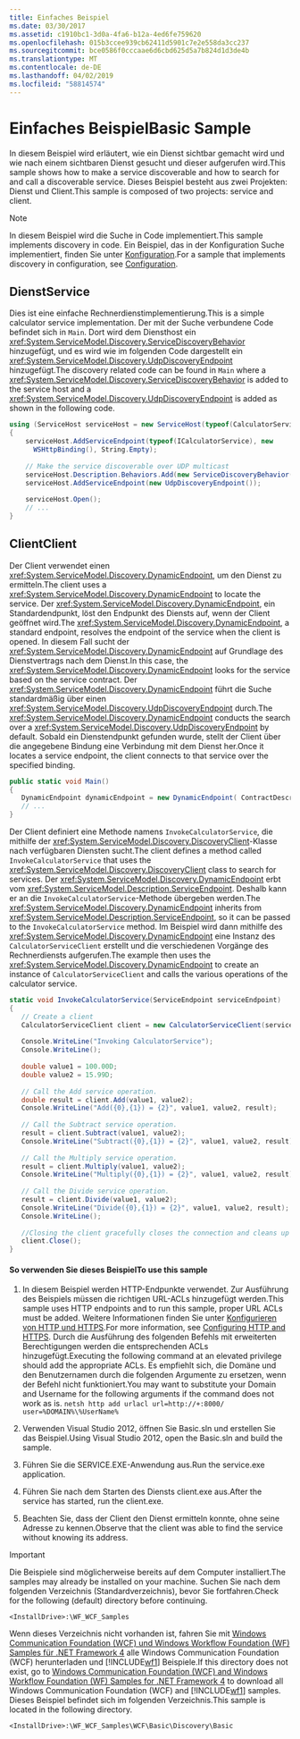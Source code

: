 ```yaml
---
title: Einfaches Beispiel
ms.date: 03/30/2017
ms.assetid: c1910bc1-3d0a-4fa6-b12a-4ed6fe759620
ms.openlocfilehash: 015b3ccee939cb62411d5901c7e2e558da3cc237
ms.sourcegitcommit: bce0586f0cccaae6d6cbd625d5a7b824d1d3de4b
ms.translationtype: MT
ms.contentlocale: de-DE
ms.lasthandoff: 04/02/2019
ms.locfileid: "58814574"
---
```

# <a name="basic-sample"></a><span data-ttu-id="1ee89-102">Einfaches Beispiel</span><span class="sxs-lookup"><span data-stu-id="1ee89-102">Basic Sample</span></span>
<span data-ttu-id="1ee89-103">In diesem Beispiel wird erläutert, wie ein Dienst sichtbar gemacht wird und wie nach einem sichtbaren Dienst gesucht und dieser aufgerufen wird.</span><span class="sxs-lookup"><span data-stu-id="1ee89-103">This sample shows how to make a service discoverable and how to search for and call a discoverable service.</span></span> <span data-ttu-id="1ee89-104">Dieses Beispiel besteht aus zwei Projekten: Dienst und Client.</span><span class="sxs-lookup"><span data-stu-id="1ee89-104">This sample is composed of two projects: service and client.</span></span>

> [!NOTE]
>  <span data-ttu-id="1ee89-105">In diesem Beispiel wird die Suche in Code implementiert.</span><span class="sxs-lookup"><span data-stu-id="1ee89-105">This sample implements discovery in code.</span></span>  <span data-ttu-id="1ee89-106">Ein Beispiel, das in der Konfiguration Suche implementiert, finden Sie unter [Konfiguration](../../../../docs/framework/wcf/samples/configuration-sample.md).</span><span class="sxs-lookup"><span data-stu-id="1ee89-106">For a sample that implements discovery in configuration, see [Configuration](../../../../docs/framework/wcf/samples/configuration-sample.md).</span></span>  
  
## <a name="service"></a><span data-ttu-id="1ee89-107">Dienst</span><span class="sxs-lookup"><span data-stu-id="1ee89-107">Service</span></span>  
 <span data-ttu-id="1ee89-108">Dies ist eine einfache Rechnerdienstimplementierung.</span><span class="sxs-lookup"><span data-stu-id="1ee89-108">This is a simple calculator service implementation.</span></span> <span data-ttu-id="1ee89-109">Der mit der Suche verbundene Code befindet sich in `Main`. Dort wird dem Diensthost ein <xref:System.ServiceModel.Discovery.ServiceDiscoveryBehavior> hinzugefügt, und es wird wie im folgenden Code dargestellt ein <xref:System.ServiceModel.Discovery.UdpDiscoveryEndpoint> hinzugefügt.</span><span class="sxs-lookup"><span data-stu-id="1ee89-109">The discovery related code can be found in `Main` where a <xref:System.ServiceModel.Discovery.ServiceDiscoveryBehavior> is added to the service host and a <xref:System.ServiceModel.Discovery.UdpDiscoveryEndpoint> is added as shown in the following code.</span></span>  
  
```csharp
using (ServiceHost serviceHost = new ServiceHost(typeof(CalculatorService), baseAddress))  
{  
    serviceHost.AddServiceEndpoint(typeof(ICalculatorService), new   
      WSHttpBinding(), String.Empty);  
  
    // Make the service discoverable over UDP multicast  
    serviceHost.Description.Behaviors.Add(new ServiceDiscoveryBehavior());                  
    serviceHost.AddServiceEndpoint(new UdpDiscoveryEndpoint());  
  
    serviceHost.Open();  
    // ...  
}  
```  
  
## <a name="client"></a><span data-ttu-id="1ee89-110">Client</span><span class="sxs-lookup"><span data-stu-id="1ee89-110">Client</span></span>  
 <span data-ttu-id="1ee89-111">Der Client verwendet einen <xref:System.ServiceModel.Discovery.DynamicEndpoint>, um den Dienst zu ermitteln.</span><span class="sxs-lookup"><span data-stu-id="1ee89-111">The client uses a <xref:System.ServiceModel.Discovery.DynamicEndpoint> to locate the service.</span></span> <span data-ttu-id="1ee89-112">Der <xref:System.ServiceModel.Discovery.DynamicEndpoint>, ein Standardendpunkt, löst den Endpunkt des Diensts auf, wenn der Client geöffnet wird.</span><span class="sxs-lookup"><span data-stu-id="1ee89-112">The <xref:System.ServiceModel.Discovery.DynamicEndpoint>, a standard endpoint, resolves the endpoint of the service when the client is opened.</span></span> <span data-ttu-id="1ee89-113">In diesem Fall sucht der <xref:System.ServiceModel.Discovery.DynamicEndpoint> auf Grundlage des Dienstvertrags nach dem Dienst.</span><span class="sxs-lookup"><span data-stu-id="1ee89-113">In this case, the <xref:System.ServiceModel.Discovery.DynamicEndpoint> looks for the service based on the service contract.</span></span> <span data-ttu-id="1ee89-114">Der <xref:System.ServiceModel.Discovery.DynamicEndpoint> führt die Suche standardmäßig über einen <xref:System.ServiceModel.Discovery.UdpDiscoveryEndpoint> durch.</span><span class="sxs-lookup"><span data-stu-id="1ee89-114">The <xref:System.ServiceModel.Discovery.DynamicEndpoint> conducts the search over a <xref:System.ServiceModel.Discovery.UdpDiscoveryEndpoint> by default.</span></span> <span data-ttu-id="1ee89-115">Sobald ein Dienstendpunkt gefunden wurde, stellt der Client über die angegebene Bindung eine Verbindung mit dem Dienst her.</span><span class="sxs-lookup"><span data-stu-id="1ee89-115">Once it locates a service endpoint, the client connects to that service over the specified binding.</span></span>  
  
```csharp  
public static void Main()  
{  
   DynamicEndpoint dynamicEndpoint = new DynamicEndpoint( ContractDescription.GetContract(typeof(ICalculatorService)), new WSHttpBinding());  
   // ...  
}              
```  
  
 <span data-ttu-id="1ee89-116">Der Client definiert eine Methode namens `InvokeCalculatorService`, die mithilfe der <xref:System.ServiceModel.Discovery.DiscoveryClient>-Klasse nach verfügbaren Diensten sucht.</span><span class="sxs-lookup"><span data-stu-id="1ee89-116">The client defines a method called `InvokeCalculatorService` that uses the <xref:System.ServiceModel.Discovery.DiscoveryClient> class to search for services.</span></span> <span data-ttu-id="1ee89-117">Der <xref:System.ServiceModel.Discovery.DynamicEndpoint> erbt vom <xref:System.ServiceModel.Description.ServiceEndpoint>. Deshalb kann er an die `InvokeCalculatorService`-Methode übergeben werden.</span><span class="sxs-lookup"><span data-stu-id="1ee89-117">The <xref:System.ServiceModel.Discovery.DynamicEndpoint> inherits from <xref:System.ServiceModel.Description.ServiceEndpoint>, so it can be passed to the `InvokeCalculatorService` method.</span></span> <span data-ttu-id="1ee89-118">Im Beispiel wird dann mithilfe des <xref:System.ServiceModel.Discovery.DynamicEndpoint> eine Instanz des `CalculatorServiceClient` erstellt und die verschiedenen Vorgänge des Rechnerdiensts aufgerufen.</span><span class="sxs-lookup"><span data-stu-id="1ee89-118">The example then uses the <xref:System.ServiceModel.Discovery.DynamicEndpoint> to create an instance of `CalculatorServiceClient` and calls the various operations of the calculator service.</span></span>  
  
```csharp  
static void InvokeCalculatorService(ServiceEndpoint serviceEndpoint)  
{  
   // Create a client  
   CalculatorServiceClient client = new CalculatorServiceClient(serviceEndpoint);  
  
   Console.WriteLine("Invoking CalculatorService");  
   Console.WriteLine();  
  
   double value1 = 100.00D;  
   double value2 = 15.99D;  
  
   // Call the Add service operation.  
   double result = client.Add(value1, value2);  
   Console.WriteLine("Add({0},{1}) = {2}", value1, value2, result);  
  
   // Call the Subtract service operation.  
   result = client.Subtract(value1, value2);  
   Console.WriteLine("Subtract({0},{1}) = {2}", value1, value2, result);  
  
   // Call the Multiply service operation.  
   result = client.Multiply(value1, value2);  
   Console.WriteLine("Multiply({0},{1}) = {2}", value1, value2, result);  
  
   // Call the Divide service operation.  
   result = client.Divide(value1, value2);  
   Console.WriteLine("Divide({0},{1}) = {2}", value1, value2, result);  
   Console.WriteLine();  
  
   //Closing the client gracefully closes the connection and cleans up resources  
   client.Close();  
}  
```  
  
#### <a name="to-use-this-sample"></a><span data-ttu-id="1ee89-119">So verwenden Sie dieses Beispiel</span><span class="sxs-lookup"><span data-stu-id="1ee89-119">To use this sample</span></span>  
  
1.  <span data-ttu-id="1ee89-120">In diesem Beispiel werden HTTP-Endpunkte verwendet. Zur Ausführung des Beispiels müssen die richtigen URL-ACLs hinzugefügt werden.</span><span class="sxs-lookup"><span data-stu-id="1ee89-120">This sample uses HTTP endpoints and to run this sample, proper URL ACLs must be added.</span></span> <span data-ttu-id="1ee89-121">Weitere Informationen finden Sie unter [Konfigurieren von HTTP und HTTPS](https://go.microsoft.com/fwlink/?LinkId=70353).</span><span class="sxs-lookup"><span data-stu-id="1ee89-121">For more information, see [Configuring HTTP and HTTPS](https://go.microsoft.com/fwlink/?LinkId=70353).</span></span> <span data-ttu-id="1ee89-122">Durch die Ausführung des folgenden Befehls mit erweiterten Berechtigungen werden die entsprechenden ACLs hinzugefügt.</span><span class="sxs-lookup"><span data-stu-id="1ee89-122">Executing the following command at an elevated privilege should add the appropriate ACLs.</span></span> <span data-ttu-id="1ee89-123">Es empfiehlt sich, die Domäne und den Benutzernamen durch die folgenden Argumente zu ersetzen, wenn der Befehl nicht funktioniert.</span><span class="sxs-lookup"><span data-stu-id="1ee89-123">You may want to substitute your Domain and Username for the following arguments if the command does not work as is.</span></span> `netsh http add urlacl url=http://+:8000/ user=%DOMAIN%\%UserName%`  
  
2.  <span data-ttu-id="1ee89-124">Verwenden Visual Studio 2012, öffnen Sie Basic.sln und erstellen Sie das Beispiel.</span><span class="sxs-lookup"><span data-stu-id="1ee89-124">Using Visual Studio 2012, open the Basic.sln and build the sample.</span></span>  
  
3.  <span data-ttu-id="1ee89-125">Führen Sie die SERVICE.EXE-Anwendung aus.</span><span class="sxs-lookup"><span data-stu-id="1ee89-125">Run the service.exe application.</span></span>  
  
4.  <span data-ttu-id="1ee89-126">Führen Sie nach dem Starten des Diensts client.exe aus.</span><span class="sxs-lookup"><span data-stu-id="1ee89-126">After the service has started, run the client.exe.</span></span>  
  
5.  <span data-ttu-id="1ee89-127">Beachten Sie, dass der Client den Dienst ermitteln konnte, ohne seine Adresse zu kennen.</span><span class="sxs-lookup"><span data-stu-id="1ee89-127">Observe that the client was able to find the service without knowing its address.</span></span>  
  
> [!IMPORTANT]
>  <span data-ttu-id="1ee89-128">Die Beispiele sind möglicherweise bereits auf dem Computer installiert.</span><span class="sxs-lookup"><span data-stu-id="1ee89-128">The samples may already be installed on your machine.</span></span> <span data-ttu-id="1ee89-129">Suchen Sie nach dem folgenden Verzeichnis (Standardverzeichnis), bevor Sie fortfahren.</span><span class="sxs-lookup"><span data-stu-id="1ee89-129">Check for the following (default) directory before continuing.</span></span>  
>   
>  `<InstallDrive>:\WF_WCF_Samples`  
>   
>  <span data-ttu-id="1ee89-130">Wenn dieses Verzeichnis nicht vorhanden ist, fahren Sie mit [Windows Communication Foundation (WCF) und Windows Workflow Foundation (WF) Samples für .NET Framework 4](https://go.microsoft.com/fwlink/?LinkId=150780) alle Windows Communication Foundation (WCF) herunterladen und [!INCLUDE[wf1](../../../../includes/wf1-md.md)] Beispiele.</span><span class="sxs-lookup"><span data-stu-id="1ee89-130">If this directory does not exist, go to [Windows Communication Foundation (WCF) and Windows Workflow Foundation (WF) Samples for .NET Framework 4](https://go.microsoft.com/fwlink/?LinkId=150780) to download all Windows Communication Foundation (WCF) and [!INCLUDE[wf1](../../../../includes/wf1-md.md)] samples.</span></span> <span data-ttu-id="1ee89-131">Dieses Beispiel befindet sich im folgenden Verzeichnis.</span><span class="sxs-lookup"><span data-stu-id="1ee89-131">This sample is located in the following directory.</span></span>  
>   
>  `<InstallDrive>:\WF_WCF_Samples\WCF\Basic\Discovery\Basic`  
  
